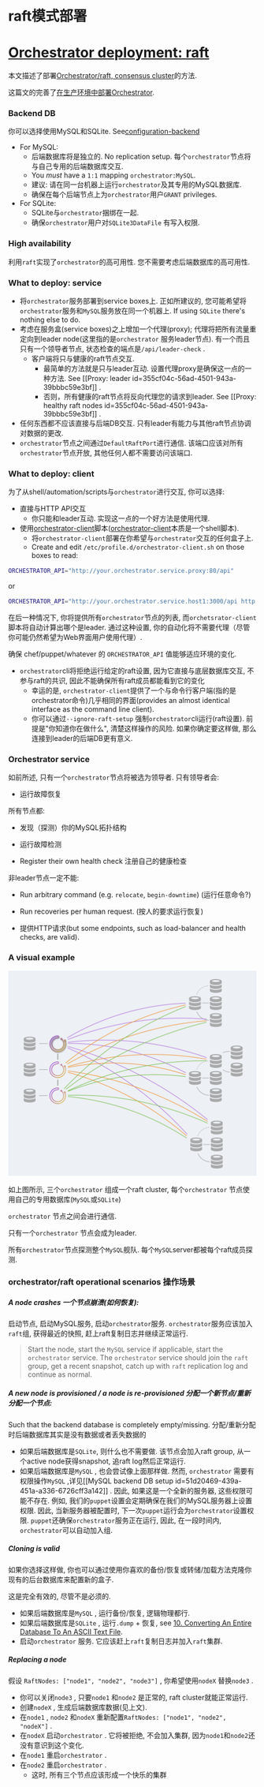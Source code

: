 # raft模式部署
# [Orchestrator deployment: raft](https://github.com/openark/orchestrator/blob/master/docs/deployment-raft.md)
本文描述了部署[Orchestrator/raft, consensus cluster](Setup/部署/Orchestrator%20raft%2C%20consensus%20cluster.md)的方法.

这篇文的完善了[在生产环境中部署Orchestrator](Deployment/在生产环境中部署Orchestrator.md).

### Backend DB
你可以选择使用MySQL和SQLite. See[configuration-backend](Setup/配置/Configuration%20%20Backend.md)

* For MySQL:
   * 后端数据库将是独立的. No replication setup. 每个`orchestrator`节点将与自己专用的后端数据库交互.
   * You *must* have a `1:1` mapping `orchestrator:MySQL`.
   * 建议: 请在同一台机器上运行`orchestrator`及其专用的MySQL数据库.
   * 确保在每个后端节点上为`orchestrator`用户`GRANT` privileges.
* For SQLite:
   * SQLite与`orchestrator`捆绑在一起.
   * 确保`orchestrator`用户对`SQLite3DataFile` 有写入权限.

### High availability
利用`raft`实现了`orchestrator`的高可用性. 您不需要考虑后端数据库的高可用性.

### What to deploy: service
* 将`orchestrator`服务部署到service boxes上. 正如所建议的, 您可能希望将`orchestrator`服务和`MySQL`服务放在同一个机器上. If using `SQLite` there's nothing else to do.
* 考虑在服务盒(service boxes)之上增加一个代理(proxy); 代理将把所有流量重定向到leader node(这里指的是`orchestrator` 服务leader节点). 有一个而且只有一个领导者节点, 状态检查的端点是`/api/leader-check` .
   * 客户端将只与健康的raft节点交互.
      * 最简单的方法就是只与leader互动. 设置代理proxy是确保这一点的一种方法. See [[Proxy: leader id=355cf04c-56ad-4501-943a-39bbbc59e3bf]] .
      * 否则，所有健康的raft节点将反向代理您的请求到leader. See [[Proxy: healthy raft nodes id=355cf04c-56ad-4501-943a-39bbbc59e3bf]] .
* 任何东西都不应该直接与后端DB交互. 只有leader有能力与其他raft节点协调对数据的更改.
* `orchestrator`节点之间通过`DefaultRaftPort`进行通信. 该端口应该对所有`orchestrator`节点开放, 其他任何人都不需要访问该端口.

### What to deploy: client
为了从shell/automation/scripts与`orchestrator`进行交互, 你可以选择:

* 直接与HTTP API交互
   * 你只能和leader互动. 实现这一点的一个好方法是使用代理.
* 使用[orchestrator-client](Use/orchestrator-client.md)脚本([orchestrator-client](Use/orchestrator-client.md)本质是一个shell脚本).
   * 将`orchestrator-client`部署在你希望与`orchestrator`交互的任何盒子上.
   * Create and edit `/etc/profile.d/orchestrator-client.sh` on those boxes to read:

```bash
ORCHESTRATOR_API="http://your.orchestrator.service.proxy:80/api"
```
or

```bash
ORCHESTRATOR_API="http://your.orchestrator.service.host1:3000/api http://your.orchestrator.service.host2:3000/api http://your.orchestrator.service.host3:3000/api"
```
在后一种情况下, 你将提供所有`orchestrator`节点的列表, 而`orchetsrator-client`脚本将自动计算出哪个是leader. 通过这种设置, 你的自动化将不需要代理（尽管你可能仍然希望为Web界面用户使用代理）.

确保 chef/puppet/whatever 的 `ORCHESTRATOR_API` 值能够适应环境的变化.

* `orchestrator`cli将拒绝运行给定的raft设置, 因为它直接与底层数据库交互, 不参与raft的共识, 因此不能确保所有raft成员都能看到它的变化
   * 幸运的是, `orchestrator-client`提供了一个与命令行客户端(指的是orchestrator命令)几乎相同的界面(provides an almost identical interface as the command line client).
   * 你可以通过`--ignore-raft-setup` 强制`orchestrator`cli运行(raft设置). 前提是"你知道你在做什么", 清楚这样操作的风险. 如果你确定要这样做, 那么连接到leader的后端DB更有意义.

### Orchestrator service
如前所述, 只有一个`orchestrator`节点将被选为领导者. 只有领导者会:

* 运行故障恢复

所有节点都:
* 发现（探测）你的MySQL拓扑结构
* 运行故障检测

* Register their own health check 注册自己的健康检查

非leader节点一定不能:

* Run arbitrary command (e.g. `relocate`, `begin-downtime`)  (运行任意命令?)

* Run recoveries per human request. (按人的要求运行恢复)

* 提供HTTP请求(but some endpoints, such as load-balancer and health checks, are valid).

### A visual example
![image](images/ENBunJzMa15CJC0xwniCzZQ-VRvV-WZ2IOUQKhFGVvw.png)

如上图所示, 三个`orchestrator` 组成一个raft cluster, 每个`orchestrator` 节点使用自己的专用数据库(`MySQL`或`SQLite`)

`orchestrator` 节点之间会进行通信.

只有一个`orchestrator` 节点会成为leader.

所有`orchestrator`节点探测整个`MySQL`舰队. 每个`MySQL`server都被每个raft成员探测.

### orchestrator/raft operational scenarios 操作场景
##### A node crashes 一个节点崩溃(如何恢复):
启动节点, 启动MySQL服务, 启动`orchestrator`服务. `orchestrator`服务应该加入`raft`组, 获得最近的快照, 赶上raft复制日志并继续正常运行.

> Start the node, start the `MySQL` service if applicable, start the `orchestrator` service. The `orchestrator` service should join the `raft` group, get a recent snapshot, catch up with `raft` replication log and continue as normal.

##### A new node is provisioned / a node is re-provisioned 分配一个新节点/重新分配一个节点:
Such that the backend database is completely empty/missing. 分配/重新分配时后端数据库其实是没有数据或者丢失数据的

* 如果后端数据库是`SQLite`, 则什么也不需要做. 该节点会加入raft group, 从一个active node获得snapshot, 追raft log然后正常运行.
* 如果后端数据库是`MySQL` , 也会尝试像上面那样做. 然而, `orchestrator` 需要有权限操作`MySQL` ,详见[[MySQL backend DB setup id=51d20469-439a-451a-a336-6726cff3a142]] .  因此, 如果这是一个全新的服务器, 这些权限可能不存在. 例如, 我们的`puppet`设置会定期确保在我们的MySQL服务器上设置权限. 因此, 当新服务器被配置时, 下一次`puppet`运行会为`orchestrator`设置权限. `puppet`还确保`orchestrator`服务正在运行, 因此, 在一段时间内, `orchestrator`可以自动加入组.

##### Cloning is valid
如果你选择这样做, 你也可以通过使用你喜欢的备份/恢复或转储/加载方法克隆你现有的后台数据库来配置新的盒子.

这是完全有效的, 尽管不是必须的.

* 如果后端数据库是`MySQL` , 运行备份/恢复, 逻辑物理都行.
* 如果后端数据库是`SQLite` , 运行`.dump` + 恢复, see [10. Converting An Entire Database To An ASCII Text File](https://sqlite.org/cli.html).
* 启动`orchestrator` 服务.  它应该赶上`raft`复制日志并加入`raft`集群.

##### Replacing a node
假设 `RaftNodes: ["node1", "node2", "node3"]` , 你希望使用`nodeX` 替换`node3` .

* 你可以关闭`node3` , 只要`node1` 和`node2` 是正常的, raft cluster就能正常运行.
* 创建`nodeX` , 生成后端数据库数据(见上文).
* 在`node1` , `node2` 和`nodeX` 重新配置`RaftNodes: ["node1", "node2", "nodeX"]` .
* 在`nodeX` 启动`orchestrator` .  它将被拒绝, 不会加入集群, 因为`node1`和`node2`还没有意识到这个变化.
* 在`node1` 重启`orchestrator` .
* 在`node2` 重启`orchestrator` .
   * 这时, 所有三个节点应该形成一个快乐的集群
